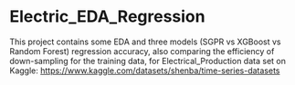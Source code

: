 # Electric_EDA_Regression
This project contains some EDA and three models (SGPR vs XGBoost vs Random Forest) regression accuracy, also comparing the efficiency of down-sampling for the training data, for Electrical_Production data set on Kaggle: https://www.kaggle.com/datasets/shenba/time-series-datasets
